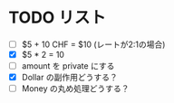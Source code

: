 # TODO リスト

- [ ] $5 + 10 CHF = $10 (レートが2:1の場合)
- [x] $5 * 2 = 10
- [ ] amount を private にする
- [x] Dollar の副作用どうする？
- [ ] Money の丸め処理どうする？
